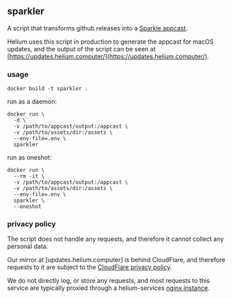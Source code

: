 ## sparkler

A script that transforms github releases into a
[Sparkle appcast](https://sparkle-project.org/documentation/).

Helium uses this script in production to generate the appcast for macOS updates, and the output of
the script can be seen at [https://updates.helium.computer/](https://updates.helium.computer/).

### usage

```
docker build -t sparkler .
```

run as a daemon:

```
docker run \
  -d \
  -v /path/to/appcast/output:/appcast \
  -v /path/to/assets/dir:/assets \
  --env-file=.env \
  sparkler
```

run as oneshot:

```
docker run \
  --rm -it \
  -v /path/to/appcast/output:/appcast \
  -v /path/to/assets/dir:/assets \
  --env-file=.env \
  sparkler \
  --oneshot
```

### privacy policy

The script does not handle any requests, and therefore it cannot collect any personal data.

Our mirror at [updates.helium.computer] is behind CloudFlare, and therefore requests to it are
subject to the [CloudFlare privacy policy](https://www.cloudflare.com/privacypolicy/).

We do not directly log, or store any requests, and most requests to this service are typically
proxied through a helium-services [nginx instance](../../svc/nginx).
